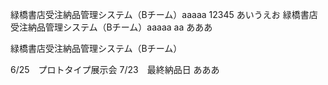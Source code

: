 緑橋書店受注納品管理システム（Bチーム）aaaaa
12345
あいうえお
緑橋書店受注納品管理システム（Bチーム）aaaaa aa
あああ

緑橋書店受注納品管理システム（Bチーム）

6/25　プロトタイプ展示会
7/23　最終納品日
あああ
